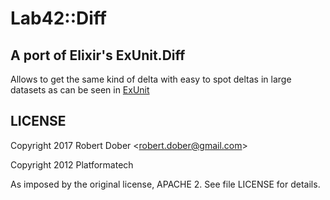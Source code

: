 # Lab42::Diff

## A port of Elixir's ExUnit.Diff

Allows to get the same kind of delta with easy to spot deltas in large datasets as can be seen in [ExUnit](https://hexdocs.pm/ex_unit/ExUnit.html)  

## LICENSE

Copyright 2017 Robert Dober &lt;robert.dober@gmail.com>

Copyright 2012 Platformatech

As imposed by the original license,  APACHE 2. See file LICENSE for details.
